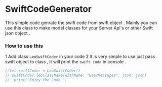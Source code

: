 # SwiftCodeGenerator
This simple code genrate the swift code from swift object . Mainly you can use this class to make model  classes for your Server Api's  or other Swift json object . 

### How to use this 

1 Add class  `LeoSwiftCoder` in your code 
2 It is very simple to use just pass swift object to class , It will print the `swift code` in console . 

```swift 
//let swiftCoder = LeoSwiftCoder()
// swiftCoder.leoClassMake(withName: "UserMessages", json: json)
//  print("Enjoy the Code ")
```
